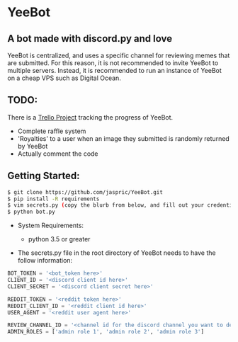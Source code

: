 # YeeBot
## A bot made with discord.py and love

YeeBot is centralized, and uses a specific channel for reviewing memes that are submitted. For this reason, it is not recommended to invite YeeBot to multiple servers. Instead, it is recommended to run an instance of YeeBot on a cheap VPS such as Digital Ocean.

## TODO:
There is a [Trello Project](https://trello.com/b/70M7ljxB/yeebot) tracking the progress of YeeBot.
* Complete raffle system
* 'Royalties' to a user when an image they submitted is randomly returned by YeeBot
* Actually comment the code

## Getting Started:
```bash
$ git clone https://github.com/jaspric/YeeBot.git
$ pip install -R requirements
$ vim secrets.py (copy the blurb from below, and fill out your credentials)
$ python bot.py
```
  
* System Requirements:
  * python 3.5 or greater
  
* The secrets.py file in the root directory of YeeBot needs to have the follow information:
```python
BOT_TOKEN = '<bot_token here>'
CLIENT_ID = '<discord client id here>'
CLIENT_SECRET = '<discord client secret here>'

REDDIT_TOKEN = '<reddit token here>'
REDDIT_CLIENT_ID = '<reddit client id here>'
USER_AGENT = '<reddit user agent here>'

REVIEW_CHANNEL_ID = '<channel id for the discord channel you want to dedicate meme reviews to>'
ADMIN_ROLES = ['admin role 1', 'admin role 2', 'admin role 3']
```
